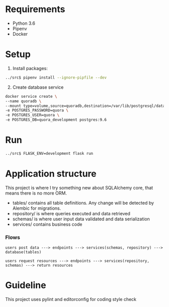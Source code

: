 # Requirements
- Python 3.6
- Pipenv
- Docker


# Setup
1. Install packages:

```bash
../src$ pipenv install --ignore-pipfile --dev
```


2. Create database service

```bash
docker service create \
--name quoradb \
--mount type=volume,source=quoradb,destination=/var/lib/postgresql/data \
-e POSTGRES_PASSWORD=quora \
-e POSTGRES_USER=quora \
-e POSTGRES_DB=quora_development postgres:9.6
```


# Run

```bash
../src$ FLASK_ENV=development flask run
```


# Application structure

This project is where I try something new about SQLAlchemy core, that means there is no more ORM.

- tables/ contains all table definitions. Any change will be detected by Alembic for migrations.
- repository/ is where queries executed and data retrieved
- schemas/ is where user input data validated and data serialization
- services/ contains business code

### Flows

`users post data ---> endpoints ---> services(schemas, repository) ---> database(tables)`

`users request resources ---> endpoints ---> services(repository, schemas) ---> return resources`


# Guideline

This project uses pylint and editorconfig for coding style check
